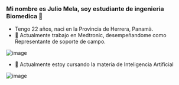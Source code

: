 ### Mi nombre es Julio Mela, soy estudiante de ingenieria Biomedica 👋
- Tengo 22 años, naci en la Provincia de Herrera, Panamà.
- 🔭  Actualmente trabajo en Medtronic, desempeñandome como Representante de soporte de campo.

![image](https://github.com/21009/21009/assets/134228414/7d7d1d34-fdc1-4326-afd0-42a356580ae2)
- 🌱 Actualmente estoy cursando la materia de Inteligencia Artificial

![image](https://github.com/21009/21009/assets/134228414/25d8ad02-cb60-40c0-91d0-b36121a3406a)
